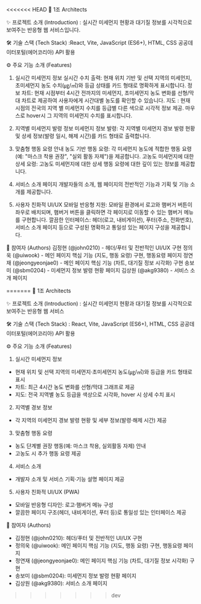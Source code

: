 <<<<<<< HEAD
💨 1조 Architects

✨ 프로젝트 소개 (Introduction)
: 실시간 미세먼지 현황과 대기질 정보를 시각적으로 보여주는 반응형 웹 서비스입니다.

🛠️ 기술 스택 (Tech Stack)
:React, Vite, JavaScript (ES6+), HTML, CSS
공공데이터포털(에어코리아) API 활용

⚙️ 주요 기능 소개 (Features)
1. 실시간 미세먼지 정보
실시간 수치 출력: 현재 위치 기반 및 선택 지역의 미세먼지, 초미세먼지 농도 수치(㎍/㎥)와 등급 상태를 카드 형태로 명확하게 표시합니다.
정보 차트: 현재 시점부터 4시간 전까지의 미세먼지, 초미세먼지 농도 변화를 선형/막대 차트로 제공하여 사용자에게 시간대별 농도를 확인할 수 있습니다.
지도 : 현재 시점의 전국의 지역 별 미세먼지 수치를 등급별 다른 색으로 시각적 정보 제공. 마우스로 hover시 그 지역의 미세먼지 수치를 표시합니다.

2. 지역별 미세먼지 발령 정보
미세먼지 정보 발령: 각 지역별 미세먼지 경보 발령 현황 및 상세 정보(발령 일시, 해제 시간)를 카드 형태로 출력합니다.

3. 맞춤형 행동 요령 안내
농도 기반 행동 요령: 각 미세먼지 농도에 적합한 행동 요령(예: "마스크 착용 권장", "실외 활동 자제")을 제공합니다.
고농도 미세먼지에 대한 상세 요령: 고농도 미세먼지에 대한 상세 행동 요령에 대한 깊이 있는 정보를 제공합니다.

4. 서비스 소개 페이지
개발자들의 소개, 웹 페이지의 전반적인 기능과 기획 및 기능 소개를 제공합니다.

5. 사용자 친화적 UI/UX
모바일 반응형 지원: 모바일 환경에서 로고와 햄버거 버튼이 좌우로 배치되며, 햄버거 버튼을 클릭하면 각 페이지로 이동할 수 있는 햄버거 메뉴를 구현합니다.
깔끔한 인터페이스: 헤더(로고, 내비게이션), 푸터(주소, 전화번호), 서비스 소개 페이지 등으로 구성된 명확하고 통일성 있는 페이지 구성을 제공합니다.

👥 참여자 (Authors)
김정현 (@john0210) - 헤더/푸터 및 전반적인 UI/UX 구현
정의욱 (@uiwook) - 메인 페이지 핵심 기능 (지도, 행동 요령) 구현, 행동요령 페이지
정연재 (@jeongyeonjae0) - 메인 페이지 핵심 기능 (차트, 대기질 정보 시각화) 구현
송보미 (@sbm0204) - 미세먼지 정보 발령 현황 페이지
김상원 (@akg9380) - 서비스 소개 페이지

=======
💨 1조 Architects

✨ 프로젝트 소개 (Introduction) 
: 실시간 미세먼지 현황과 대기질 정보를 시각적으로 보여주는 반응형 웹 서비스

🛠️ 기술 스택 (Tech Stack) 
: React, Vite, JavaScript (ES6+), HTML, CSS 공공데이터포털(에어코리아) API 활용

⚙️ 주요 기능 소개 (Features)

1. 실시간 미세먼지 정보
- 현재 위치 및 선택 지역의 미세먼지·초미세먼지 농도(㎍/㎥)와 등급을 카드 형태로 표시
- 차트: 최근 4시간 농도 변화를 선형/막대 그래프로 제공
- 지도: 전국 지역별 농도 등급을 색상으로 시각화, hover 시 상세 수치 표시

2. 지역별 경보 정보
- 각 지역의 미세먼지 경보 발령 현황 및 세부 정보(발령·해제 시간) 제공

3. 맞춤형 행동 요령
- 농도 단계별 권장 행동(예: 마스크 착용, 실외활동 자제) 안내
- 고농도 시 추가 행동 요령 제공

4. 서비스 소개
- 개발자 소개 및 서비스 기획·기능 설명 페이지 제공

5. 사용자 친화적 UI/UX (PWA)
- 모바일 반응형 디자인: 로고·햄버거 메뉴 구성
- 깔끔한 페이지 구조(헤더, 내비게이션, 푸터 등)로 통일성 있는 인터페이스 제공

👥 참여자 (Authors) 
- 김정현 (@john0210): 헤더/푸터 및 전반적인 UI/UX 구현 
- 정의욱 (@uiwook): 메인 페이지 핵심 기능 (지도, 행동 요령) 구현, 행동요령 페이지 
- 정연재 (@jeongyeonjae0):  메인 페이지 핵심 기능 (차트, 대기질 정보 시각화) 구현 
- 송보미 (@sbm0204): 미세먼지 정보 발령 현황 페이지 
- 김상원 (@akg9380): 서비스 소개 페이지
>>>>>>> dev
